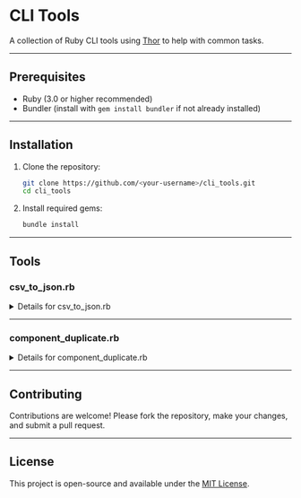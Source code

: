 # CLI Tools

A collection of Ruby CLI tools using [Thor](https://github.com/rails/thor) to help with common tasks.

---

## Prerequisites

- Ruby (3.0 or higher recommended)
- Bundler (install with `gem install bundler` if not already installed)

---

## Installation

1. Clone the repository:
   ```sh
   git clone https://github.com/<your-username>/cli_tools.git
   cd cli_tools
   ```

2. Install required gems:
   ```sh
   bundle install
   ```

---

## Tools

### csv_to_json.rb

<details>
  <summary>Details for csv_to_json.rb</summary>

  ### Overview

  The `csv_to_json.rb` tool converts CSV files to JSON. It supports both standard CSV-to-JSON conversion and customizable JSON structures.

  ### Usage

  #### 1. Basic Conversion
  Converts a standard CSV file to JSON using the specified column as the key.

  ```sh
  ruby csv_to_json.rb convert sample.csv --key-column=1
  ```

  - **Input:** `sample.csv`
  - **Output:** `sample.json` (default output file based on the input filename)

  #### 2. Specify Output File
  Specify a custom output file name.

  ```sh
  ruby csv_to_json.rb convert sample.csv --key-column=1 --output=custom_output.json
  ```

  - **Input:** `sample.csv`
  - **Output:** `custom_output.json`

  #### 3. Custom JSON Structure
  Use a custom JSON structure by providing a template. Placeholders `<colX>` refer to columns in the CSV (e.g., `<col1>` for the first column).

  ```sh
  ruby csv_to_json.rb convert sample.csv --key-column=1 --customize-json='{"name": "<col1>", "age": "<col2>"}'
  ```

  - **Input:** `sample.csv`
  - **Template:** `{"name": "<col1>", "age": "<col2>"}`
  - **Output:** `sample.json` (default) or specified with `--output`.

  ### Terminal Alias (Optional)

  For convenience, add an alias to your shell configuration file (e.g., `.bashrc`, `.zshrc`):

  ```sh
  alias csvToJson="ruby ~/<full>/<path>/<to>/cli_tools/csv_to_json.rb convert"
  ```

  Reload your shell configuration:
  ```sh
  source ~/.bashrc # or ~/.zshrc
  ```

  Now, you can run the tool using the alias:
  ```sh
  csvToJson sample.csv --key-column=1
  ```

  ### Examples

  #### Input CSV (`sample.csv`)
  ```csv
  name,age
  Alice,25
  Bob,30
  ```

  #### Example 1: Standard Conversion
  ```sh
  ruby csv_to_json.rb convert sample.csv --key-column=1
  ```

  **Output (`sample.json`):**
  ```json
  {
    "Alice": {
      "name": "Alice",
      "age": "25"
    },
    "Bob": {
      "name": "Bob",
      "age": "30"
    }
  }
  ```

  #### Example 2: Custom JSON Structure
  ```sh
  ruby csv_to_json.rb convert sample.csv --key-column=1 --customize-json='{"name": "<col1>", "age": "<col2>"}'
  ```

  **Output (`sample.json`):**
  ```json
  {
    "Alice": {
      "name": "Alice",
      "age": 25
    },
    "Bob": {
      "name": "Bob",
      "age": 30
    }
  }
  ```

  #### Example 3: Specify Output File
  ```sh
  ruby csv_to_json.rb convert sample.csv --key-column=1 --output=custom_output.json
  ```

  **Output (`custom_output.json`):**
  ```json
  {
    "Alice": {
      "name": "Alice",
      "age": "25"
    },
    "Bob": {
      "name": "Bob",
      "age": "30"
    }
  }
  ```

</details>

---

### component_duplicate.rb

<details>
  <summary>Details for component_duplicate.rb</summary>

  ### Overview

  The `component_duplicate.rb` tool duplicates JSX templates a specified number of times, with optional placeholder replacements. It supports multi-line JSX templates provided directly or through a file.

  ### Usage

  ```sh
  ruby component_duplicate.rb duplicate [ITERATIONS] [OPTIONS]
  ```

  ### Options:
  - **Input**: (Required) JSX template as a string or a file path containing the template.
  - **Replacement**: (Optional) Custom string to replace placeholders (`<placeholder>`).
  - **Output**: (Optional) File path to save the generated JSX code. If not provided, the code is displayed in the terminal.

  ### Examples

  #### 1. Single-Line JSX Template
  ```sh
  ruby component_duplicate.rb duplicate 3 --input='<div>Hello, <placeholder>!</div>' --replacement=World
  ```

  **Output:**
  ```html
  <div>Hello, World1!</div>
  <div>Hello, World2!</div>
  <div>Hello, World3!</div>
  ```

  #### 2. Multi-Line JSX Template
  ```sh
  ruby component_duplicate.rb duplicate 3 --input='<Section id="user<placeholder>">\n<Table id="userTable<placeholder>" rows={2}>\n<TableColumn id="subordinateNames<placeholder>" width={20}/>\n<TableColumn id="subordinatePositions<placeholder>" width={20}/>\n<TableColumn id="subordinatePayRates<placeholder>" width={20}/>\n</Table>\n</Section>' --replacement=User
  ```

  **Output:**
  ```html
  <Section id="userUser1">
  <Table id="userTableUser1" rows={2}>
  <TableColumn id="subordinateNamesUser1" width={20}/>
  <TableColumn id="subordinatePositionsUser1" width={20}/>
  <TableColumn id="subordinatePayRatesUser1" width={20}/>
  </Table>
  </Section>
  ```

  #### 3. Multi-Line JSX Template from File
  Save the template to a file (`template.jsx`):
  ```html
  <Section id="user<placeholder>">
  <Table id="userTable<placeholder>" rows={2}>
  <TableColumn id="subordinateNames<placeholder>" width={20}/>
  <TableColumn id="subordinatePositions<placeholder>" width={20}/>
  <TableColumn id="subordinatePayRates<placeholder>" width={20}/>
  </Table>
  </Section>
  ```

  Run the command:
  ```sh
  ruby component_duplicate.rb duplicate 3 --input=template.jsx --replacement=User
  ```

</details>

---

## Contributing

Contributions are welcome! Please fork the repository, make your changes, and submit a pull request.

---

## License

This project is open-source and available under the [MIT License](LICENSE).
